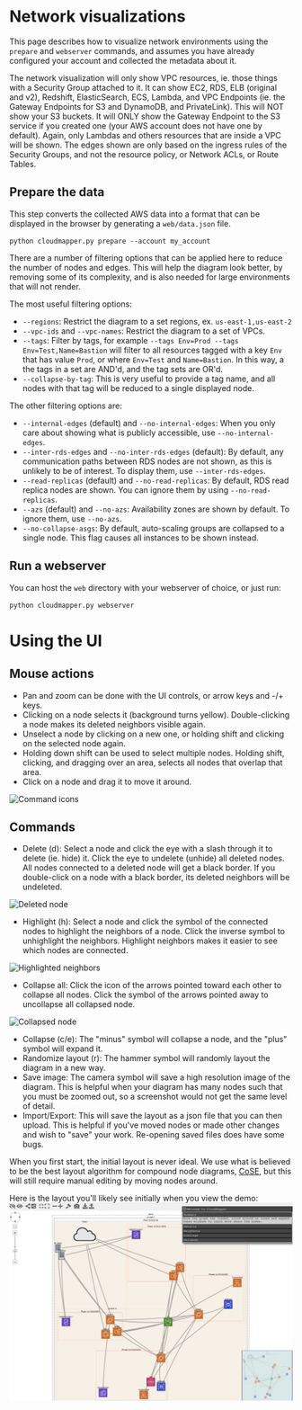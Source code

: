 # Network visualizations

This page describes how to visualize network environments using the `prepare` and `webserver` commands, and assumes you have already configured your account and collected the metadata about it.

The network visualization will only show VPC resources, ie. those things with a Security Group attached to it.  It can show EC2, RDS, ELB (original and v2), Redshift, ElasticSearch, ECS, Lambda, and VPC Endpoints (ie. the Gateway Endpoints for S3 and DynamoDB, and PrivateLink).  This will NOT show your S3 buckets. It will ONLY show the Gateway Endpoint to the S3 service if you created one (your AWS account does not have one by default).  Again, only Lambdas and others resources that are inside a VPC will be shown.  The edges shown are only based on the ingress rules of the Security Groups, and not the resource policy, or Network ACLs, or Route Tables.

## Prepare the data

This step converts the collected AWS data into a format that can be displayed in the browser by generating a `web/data.json` file.
```
python cloudmapper.py prepare --account my_account
```

There are a number of filtering options that can be applied here to reduce the number of nodes and edges.  This will help the diagram look better, by removing some of its complexity, and is also needed for large environments that will not render.

The most useful filtering options:
* `--regions`: Restrict the diagram to a set regions, ex. `us-east-1,us-east-2`
* `--vpc-ids` and `--vpc-names`: Restrict the diagram to a set of VPCs.
* `--tags`: Filter by tags, for example `--tags Env=Prod --tags Env=Test,Name=Bastion` will filter to all resources tagged with a key `Env` that has value `Prod`, or where `Env=Test` and `Name=Bastion`. In this way, a the tags in a set are AND'd, and the tag sets are OR'd.
* `--collapse-by-tag`: This is very useful to provide a tag name, and all nodes with that tag will be reduced to a single displayed node.

The other filtering options are:
* `--internal-edges` (default) and `--no-internal-edges`: When you only care about showing what is publicly accessible, use `--no-internal-edges`.
* `--inter-rds-edges` and `--no-inter-rds-edges` (default): By default, any communication paths between RDS nodes are not shown, as this is unlikely to be of interest. To display them, use `--inter-rds-edges`.
* `--read-replicas` (default) and `--no-read-replicas`: By default, RDS read replica nodes are shown. You can ignore them by using `--no-read-replicas`.
* `--azs` (default) and `--no-azs`: Availability zones are shown by default.  To ignore them, use `--no-azs`.
* `--no-collapse-asgs`: By default, auto-scaling groups are collapsed to a single node.  This flag causes all instances to be shown instead.


## Run a webserver

You can host the `web` directory with your webserver of choice, or just run:

```
python cloudmapper.py webserver
```



Using the UI
============

Mouse actions
-------------
- Pan and zoom can be done with the UI controls, or arrow keys and -/+ keys.
- Clicking on a node selects it (background turns yellow).  Double-clicking a node makes its deleted neighbors visible again.
- Unselect a node by clicking on a new one, or holding shift and clicking on the selected node again.
- Holding down shift can be used to select multiple nodes. Holding shift, clicking, and dragging over an area, selects all nodes that overlap that area.
- Click on a node and drag it to move it around.

<img src="https://raw.githubusercontent.com/duo-labs/cloudmapper/master/docs/images/command_icons.png" width=300 alt="Command icons">

Commands
--------
- Delete (d): Select a node and click the eye with a slash through it to delete (ie. hide) it. Click the eye to undelete (unhide) all deleted nodes.   All nodes connected to a deleted node will get a black border. If you double-click on a node with a black border, its deleted neighbors will be undeleted.

<img src="https://raw.githubusercontent.com/duo-labs/cloudmapper/master/docs/images/deleted_node.png" width=300 alt="Deleted node">

- Highlight (h): Select a node and click the symbol of the connected nodes to highlight the neighbors of a node. Click the inverse symbol to unhighlight the neighbors.  Highlight neighbors makes it easier to see which nodes are connected.

<img src="https://raw.githubusercontent.com/duo-labs/cloudmapper/master/docs/images/highlight_neighbors.png" width=300 alt="Highlighted neighbors">

- Collapse all: Click the icon of the arrows pointed toward each other to collapse all nodes.  Click the symbol of the arrows pointed away to uncollapse all collapsed node.

<img src="https://raw.githubusercontent.com/duo-labs/cloudmapper/master/docs/images/collapsed_node.png" width=300 alt="Collapsed node">

- Collapse (c/e): The "minus" symbol will collapse a node, and the "plus" symbol will expand it.
- Randomize layout (r): The hammer symbol will randomly layout the diagram in a new way.
- Save image: The camera symbol will save a high resolution image of the diagram. This is helpful when your diagram has many nodes such that you must be zoomed out, so a screenshot would not get the same level of detail.
- Import/Export: This will save the layout as a json file that you can then upload. This is helpful if you've moved nodes or made other changes and wish to "save" your work. Re-opening saved files does have some bugs.


When you first start, the initial layout is never ideal.  We use what is believed to be the best layout algorithm for compound node diagrams, [CoSE](https://github.com/cytoscape/cytoscape.js-cose-bilkent), but this will still require manual editing by moving nodes around.

Here is the layout you'll likely see initially when you view the demo:
![Initial layout](/docs/images/initial_layout.png "Initial layout")

